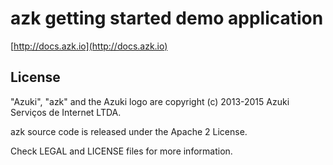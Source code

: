# azk getting started demo application

[http://docs.azk.io](http://docs.azk.io)

## License

"Azuki", "azk" and the Azuki logo are copyright (c) 2013-2015 Azuki Serviços de Internet LTDA.

azk source code is released under the Apache 2 License.

Check LEGAL and LICENSE files for more information.
